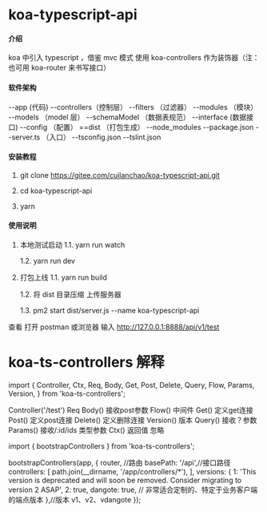# koa-typescript-api

#### 介绍

koa 中引入 typescript ，借鉴 mvc 模式
使用 koa-controllers 作为装饰器（注：也可用 koa-router 来书写接口）

#### 软件架构

--app (代码)
--controllers（控制层）
--filters  （过滤器）
--modules （模块）
--models （model 层）
  --schemaModel （数据表规范）
--interface (数据接口)
--config （配置）
==dist （打包生成）
--node_modules
--package.json
--server.ts （入口）
--tsconfig.json
--tslint.json

#### 安装教程

1. git clone https://gitee.com/cuilanchao/koa-typescript-api.git

2. cd koa-typescript-api

3. yarn



#### 使用说明

1. 本地测试启动
   1.1. yarn run watch

   1.2. yarn run dev

2. 打包上线
   1.1. yarn run build

   1.2. 将 dist 目录压缩 上传服务器

   1.3. pm2 start dist/server.js --name koa-typescript-api

查看
打开 postman 或浏览器 输入 http://127.0.0.1:8888/api/v1/test


# koa-ts-controllers 解释
import {
  Controller,
  Ctx,
  Req,
  Body,
  Get,
  Post,
  Delete,
  Query,
  Flow,
  Params,
  Version,
} from 'koa-ts-controllers';

Controller('/test') 
Req 
Body()  接收post参数
Flow() 中间件
Get()  定义get连接
Post()  定义post连接
Delete()  定义删除连接
Version()  版本
Query() 接收？参数
Params()  接收/:id/ids 类型参数
Ctx() 返回值  忽略

import { bootstrapControllers } from 'koa-ts-controllers';

bootstrapControllers(app, {
  router,  //路由
  basePath: '/api',//接口路径
  controllers: [
    path.join(__dirname, '/app/controllers/*'),
  ],
  versions: {
    1: 'This version is deprecated and will soon be removed. Consider migrating to version 2 ASAP',
    2: true,
    dangote: true, // 非常适合定制的、特定于业务客户端的端点版本
  },//版本 v1、v2、vdangote
});